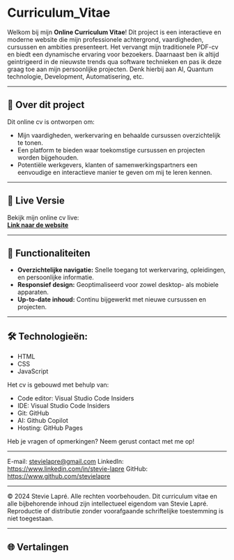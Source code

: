 # Curriculum_Vitae

Welkom bij mijn **Online Curriculum Vitae**! Dit project is een interactieve en moderne website die mijn professionele achtergrond, vaardigheden, cursussen en ambities presenteert. Het vervangt mijn traditionele PDF-cv en biedt een dynamische ervaring voor bezoekers.
Daarnaast ben ik altijd geintrigeerd in de nieuwste trends qua software technieken en pas ik deze graag toe aan mijn persoonlijke projecten.
Denk hierbij aan AI, Quantum technologie, Development, Automatisering, etc.

---

## 📖 Over dit project

Dit online cv is ontworpen om:
- Mijn vaardigheden, werkervaring en behaalde cursussen overzichtelijk te tonen.
- Een platform te bieden waar toekomstige cursussen en projecten worden bijgehouden.
- Potentiële werkgevers, klanten of samenwerkingspartners een eenvoudige en interactieve manier te geven om mij te leren kennen.

---

## 🚀 Live Versie

Bekijk mijn online cv live:  
**[Link naar de website](https://stevielearningrepositories.github.io/Curriculum_Vitae/)**

---

## 🎨 Functionaliteiten

- **Overzichtelijke navigatie:** Snelle toegang tot werkervaring, opleidingen, en persoonlijke informatie.
- **Responsief design:** Geoptimaliseerd voor zowel desktop- als mobiele apparaten.
- **Up-to-date inhoud:** Continu bijgewerkt met nieuwe cursussen en projecten.

---

## 🛠️ Technologieën:
 - HTML
 - CSS
 - JavaScript

Het cv is gebouwd met behulp van:
 - Code editor: Visual Studio Code Insiders
 - IDE: Visual Studio Code Insiders
 - Git: GitHub
 - AI: Github Copilot
 - Hosting: GitHub Pages


Heb je vragen of opmerkingen? Neem gerust contact met me op!

---
E-mail: stevielapre@gmail.com
LinkedIn: https://www.linkedin.com/in/stevie-lapre
GitHub: https://www.github.com/stevielapre

---
© 2024 Stevie Lapré. Alle rechten voorbehouden.
Dit curriculum vitae en alle bijbehorende inhoud zijn intellectueel eigendom van Stevie Lapré. 
Reproductie of distributie zonder voorafgaande schriftelijke toestemming is niet toegestaan.

---

## 🌐 Vertalingen

<!--
**[Click here for the English version](https://github.com/StevieLearningRepositories/Curriculum_Vitae/blob/test/README_EN.md)**
-->